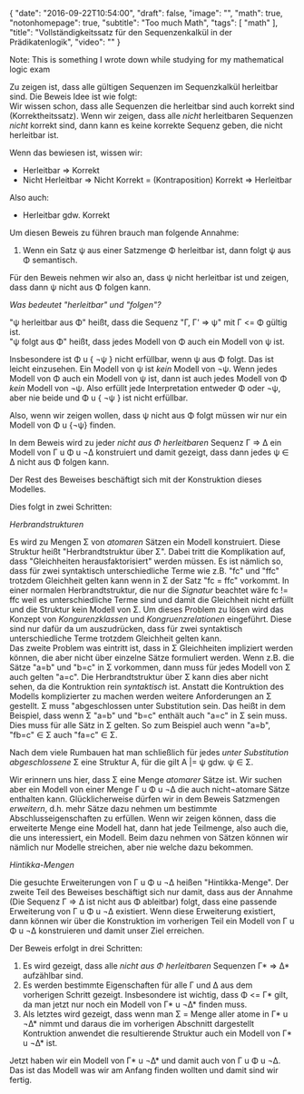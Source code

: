 {
  "date": "2016-09-22T10:54:00",
  "draft": false,
  "image": "",
  "math": true,
  "notonhomepage": true,
  "subtitle": "Too much Math",
  "tags": [
    "math"
  ],
  "title": "Vollständigkeitssatz für den Sequenzenkalkül in der Prädikatenlogik",
  "video": ""
}

Note: This is something I wrote down while studying for my mathematical logic exam

Zu zeigen ist, dass alle gültigen Sequenzen im Sequenzkalkül herleitbar sind. Die Beweis Idee ist wie folgt:   
Wir wissen schon, dass alle Sequenzen die herleitbar sind auch korrekt sind (Korrektheitssatz). Wenn wir zeigen, dass alle *nicht* herleitbaren Sequenzen *nicht* korrekt sind, dann kann es keine korrekte Sequenz geben, die nicht herleitbar ist.

Wenn das bewiesen ist, wissen wir:  
- Herleitbar ⇒ Korrekt  
- Nicht Herleitbar ⇒ Nicht Korrekt = (Kontraposition) Korrekt ⇒ Herleitbar  

Also auch:
- Herleitbar gdw. Korrekt

Um diesen Beweis zu führen brauch man folgende Annahme:

1. Wenn ein Satz ψ aus einer Satzmenge Φ herleitbar ist, dann folgt ψ aus Φ semantisch.  

Für den Beweis nehmen wir also an, dass ψ nicht herleitbar ist und zeigen, dass dann ψ nicht aus Φ folgen kann.

*Was bedeutet "herleitbar" und "folgen"?*

"ψ herleitbar aus Φ" heißt, dass die Sequenz "Γ, Γ' ⇒ ψ" mit Γ <= Φ gültig ist.  
"ψ folgt aus Φ" heißt, dass jedes Modell von Φ auch ein Modell von ψ ist.  

Insbesondere ist Φ u { ¬ψ } nicht erfüllbar, wenn ψ aus Φ folgt. Das ist leicht einzusehen. Ein Modell von ψ ist *kein* Modell von ¬ψ. Wenn jedes Modell von Φ auch ein Modell von ψ ist, dann ist auch jedes Modell von Φ *kein* Modell von ¬ψ. Also erfüllt jede Interpretation entweder Φ oder ¬ψ, aber nie beide und Φ u { ¬ψ } ist nicht erfüllbar.

Also, wenn wir zeigen wollen, dass ψ nicht aus Φ folgt müssen wir nur ein Modell von Φ u {¬ψ} finden.

In dem Beweis wird zu jeder *nicht aus Φ herleitbaren* Sequenz Γ ⇒ ∆ ein Modell von Γ u Φ u ¬∆ konstruiert und damit gezeigt, dass dann jedes ψ ∈ ∆ nicht aus Φ folgen kann.

Der Rest des Beweises beschäftigt sich mit der Konstruktion dieses Modelles.

Dies folgt in zwei Schritten:

*Herbrandstrukturen*

Es wird zu Mengen Σ von *atomaren* Sätzen ein Modell konstruiert. Diese Struktur heißt "Herbrandtstruktur über Σ". Dabei tritt die Komplikation auf, dass "Gleichheiten herausfaktorisiert" werden müssen. Es ist nämlich so, dass für zwei syntaktisch unterschiedliche Terme wie z.B. "fc" und "ffc" trotzdem Gleichheit gelten kann wenn in Σ der Satz "fc = ffc" vorkommt. In einer normalen Herbrandtstruktur, die nur die *Signatur* beachtet wäre fc != ffc weil es unterschiedliche Terme sind und damit die Gleichheit nicht erfüllt und die Struktur kein Modell von Σ. Um dieses Problem zu lösen wird das Konzept von *Kongurenzklassen* und *Kongruenzrelationen* eingeführt. Diese sind nur dafür da um auszudrücken, dass für zwei syntaktisch unterschiedliche Terme trotzdem Gleichheit gelten kann.  
Das zweite Problem was eintritt ist, dass in Σ Gleichheiten impliziert werden können, die aber nicht über einzelne Sätze formuliert werden. Wenn z.B. die Sätze "a=b" und "b=c" in Σ vorkommen, dann muss für jedes Modell von Σ auch gelten "a=c". Die Herbrandtstruktur über Σ kann dies aber nicht sehen, da die Kontruktion rein *syntaktisch* ist. Anstatt die Kontruktion des Modells komplizierter zu machen werden weitere Anforderungen an Σ gestellt. Σ muss "abgeschlossen unter Substitution sein. Das heißt in dem Beispiel, dass wenn Σ "a=b" und "b=c" enthält auch "a=c" in Σ sein muss. Dies muss für alle Sätz in Σ gelten. So zum Beispiel auch wenn "a=b", "fb=c" ∈ Σ auch "fa=c" ∈ Σ. 

Nach dem viele Rumbauen hat man schließlich für jedes *unter Substitution abgeschlossene* Σ eine Struktur A, für die gilt A |= ψ gdw. ψ ∈ Σ. 

Wir erinnern uns hier, dass Σ eine Menge *atomarer* Sätze ist. Wir suchen aber ein Modell von einer Menge Γ u Φ u ¬∆ die auch nicht¬atomare Sätze enthalten kann. Glücklicherweise dürfen wir in dem Beweis Satzmengen *erweitern*, d.h. mehr Sätze dazu nehmen um bestimmte Abschlusseigenschaften zu erfüllen. Wenn wir zeigen können, dass die erweiterte Menge eine Modell hat, dann hat jede Teilmenge, also auch die, die uns interessiert, ein Modell. Beim dazu nehmen von Sätzen können wir nämlich nur Modelle streichen, aber nie welche dazu bekommen.

*Hintikka-Mengen*

Die gesuchte Erweiterungen von Γ u Φ u ¬∆ heißen "Hintikka-Menge". Der zweite Teil des Beweises beschäftigt sich nur damit, dass aus der Annahme (Die Sequenz Γ ⇒ ∆ ist nicht aus Φ ableitbar) folgt, dass eine passende Erweiterung von Γ u Φ u ¬∆ existiert. Wenn diese Erweiterung existiert, dann können wir über die Konstruktion im vorherigen Teil ein Modell von Γ u Φ u ¬∆ konstruieren und damit unser Ziel erreichen. 

Der Beweis erfolgt in drei Schritten:

1. Es wird gezeigt, dass alle *nicht aus Φ herleitbaren* Sequenzen Γ\* ⇒ ∆\* aufzählbar sind.
2. Es werden bestimmte Eigenschaften für alle Γ und ∆ aus dem vorherigen Schritt gezeigt. Insbesondere ist wichtig, dass Φ <= Γ\* gilt, da man jetzt nur noch ein Modell von Γ\* u ¬∆\* finden muss.
3. Als letztes wird gezeigt, dass wenn man Σ = Menge aller atome in Γ\* u ¬∆\* nimmt und daraus die im vorherigen Abschnitt dargestellt Kontruktion anwendet die resultierende Struktur auch ein Modell von Γ\* u ¬∆\* ist.

Jetzt haben wir ein Modell von Γ\* u ¬∆\* und damit auch von Γ u Φ u ¬∆. Das ist das Modell was wir am Anfang finden wollten und damit sind wir fertig.
